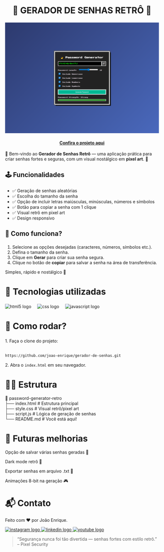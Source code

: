 <h1 align="center">🔐 GERADOR DE SENHAS RETRÔ 🔐</h1>

###

<img src="preview.png"/>

<h4 align="center"><a href="https://joao-enrique.github.io/gerador-de-senhas/">Confira o projeto aqui</a></h4>

👾 Bem-vindo ao **Gerador de Senhas Retrô** — uma aplicação prática para criar senhas fortes e seguras, com um visual nostálgico em **pixel art**. 🚀  

###

<h2 align="left">🕹️ Funcionalidades</h2>

###
- ✅ Geração de senhas aleatórias  
- ✅ Escolha do tamanho da senha  
- ✅ Opção de incluir letras maiúsculas, minúsculas, números e símbolos  
- ✅ Botão para copiar a senha com 1 clique  
- ✅ Visual retrô em pixel art  
- ✅ Design responsivo  

###

<h2 align="left">🧠 Como funciona?</h2>

###
1. Selecione as opções desejadas (caracteres, números, símbolos etc.).  
2. Defina o tamanho da senha.  
3. Clique em **Gerar** para criar sua senha segura.  
4. Clique no botão de **copiar** para salvar a senha na área de transferência.  

Simples, rápido e nostálgico 🎨  

###

<h1 align="left">💾 Tecnologias utilizadas</h1>

###
<div align="left">
  <img src="https://cdn.jsdelivr.net/gh/devicons/devicon/icons/html5/html5-original.svg" height="40" alt="html5 logo"  />
  <img width="12" />
  <img src="https://cdn.jsdelivr.net/gh/devicons/devicon/icons/css3/css3-original.svg" height="40" alt="css logo"  />
  <img width="12" />
  <img src="https://cdn.jsdelivr.net/gh/devicons/devicon/icons/javascript/javascript-original.svg" height="40" alt="javascript logo"  />
</div>

###

<h1 align="left">🧪 Como rodar?</h1>

###
<p align="left">1. Faça o clone do projeto:</p>

```bash

https://github.com/joao-enrique/gerador-de-senhas.git

```

<p align="left">2. Abra o <code>index.html</code> em seu navegador.</p>
<h1 align="left">👨‍💻 Estrutura</h1>

📁 password-generator-retro<br>
├── index.html # Estrutura principal<br>
├── style.css # Visual retrô/pixel art<br>
├── script.js # Lógica de geração de senhas<br>
└── README.md # Você está aqui!

<h1 align="left">🔮 Futuras melhorias</h1>

Opção de salvar várias senhas geradas 📂

Dark mode retrô 🌙

Exportar senhas em arquivo .txt 📄

Animações 8-bit na geração 🎮

<h1 align="left">📬 Contato</h1> <p align="left">Feito com ❤️ por João Enrique.</p> <div align="left"> <a href="https://www.instagram.com/joao__dev/" target="_blank"> <img src="https://raw.githubusercontent.com/maurodesouza/profile-readme-generator/master/src/assets/icons/social/instagram/default.svg" width="52" height="40" alt="instagram logo" /> </a> <a href="https://www.linkedin.com/in/joao-enrique-dev/" target="_blank"> <img src="https://raw.githubusercontent.com/maurodesouza/profile-readme-generator/master/src/assets/icons/social/linkedin/default.svg" width="52" height="40" alt="linkedin logo" /> </a> <a href="https://www.youtube.com/@joao__dev" target="_blank"> <img src="https://raw.githubusercontent.com/maurodesouza/profile-readme-generator/master/src/assets/icons/social/youtube/default.svg" width="52" height="40" alt="youtube logo" /> </a> </div>

> “Segurança nunca foi tão divertida — senhas fortes com estilo retrô.” – Pixel Security